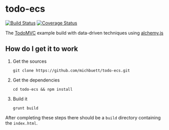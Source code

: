 # todo-ecs
[![Build Status](https://travis-ci.org/michbuett/todo-ecs.svg?branch=master)](https://travis-ci.org/michbuett/todo-ecs)
[![Coverage Status](https://coveralls.io/repos/michbuett/todo-ecs/badge.svg?branch=master&service=github)](https://coveralls.io/github/michbuett/todo-ecs?branch=master)

The [TodoMVC](http://todomvc.com/) example build with data-driven techniques using [alchemy.js](https://github.com/michbuett/alchemy.js)

## How do I get it to work
1. Get the sources
    ```
    git clone https://github.com/michbuett/todo-ecs.git
    ```
2. Get the dependencies
    ```
    cd todo-ecs && npm install
    ```
3. Build it
    ```
    grunt build
    ```

After completing these steps there should be a `build` directory containing the `index.html`.
